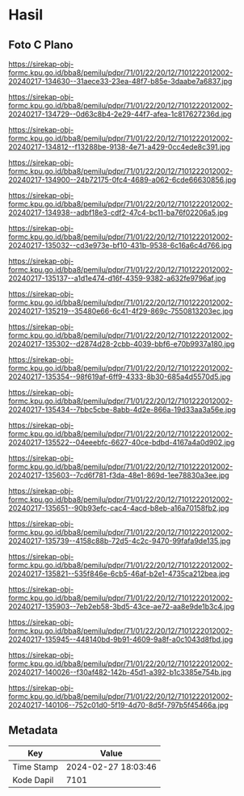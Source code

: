 # Hasil

## Foto C Plano

https://sirekap-obj-formc.kpu.go.id/bba8/pemilu/pdpr/71/01/22/20/12/7101222012002-20240217-134630--31aece33-23ea-48f7-b85e-3daabe7a6837.jpg

https://sirekap-obj-formc.kpu.go.id/bba8/pemilu/pdpr/71/01/22/20/12/7101222012002-20240217-134729--0d63c8b4-2e29-44f7-afea-1c817627236d.jpg

https://sirekap-obj-formc.kpu.go.id/bba8/pemilu/pdpr/71/01/22/20/12/7101222012002-20240217-134812--f13288be-9138-4e71-a429-0cc4ede8c391.jpg

https://sirekap-obj-formc.kpu.go.id/bba8/pemilu/pdpr/71/01/22/20/12/7101222012002-20240217-134900--24b72175-0fc4-4689-a062-6cde66630856.jpg

https://sirekap-obj-formc.kpu.go.id/bba8/pemilu/pdpr/71/01/22/20/12/7101222012002-20240217-134938--adbf18e3-cdf2-47c4-bc11-ba76f02206a5.jpg

https://sirekap-obj-formc.kpu.go.id/bba8/pemilu/pdpr/71/01/22/20/12/7101222012002-20240217-135032--cd3e973e-bf10-431b-9538-6c16a6c4d766.jpg

https://sirekap-obj-formc.kpu.go.id/bba8/pemilu/pdpr/71/01/22/20/12/7101222012002-20240217-135137--a1d1e474-d16f-4359-9382-a632fe9796af.jpg

https://sirekap-obj-formc.kpu.go.id/bba8/pemilu/pdpr/71/01/22/20/12/7101222012002-20240217-135219--35480e66-6c41-4f29-869c-7550813203ec.jpg

https://sirekap-obj-formc.kpu.go.id/bba8/pemilu/pdpr/71/01/22/20/12/7101222012002-20240217-135302--d2874d28-2cbb-4039-bbf6-e70b9937a180.jpg

https://sirekap-obj-formc.kpu.go.id/bba8/pemilu/pdpr/71/01/22/20/12/7101222012002-20240217-135354--98f619af-6ff9-4333-8b30-685a4d5570d5.jpg

https://sirekap-obj-formc.kpu.go.id/bba8/pemilu/pdpr/71/01/22/20/12/7101222012002-20240217-135434--7bbc5cbe-8abb-4d2e-866a-19d33aa3a56e.jpg

https://sirekap-obj-formc.kpu.go.id/bba8/pemilu/pdpr/71/01/22/20/12/7101222012002-20240217-135522--04eeebfc-6627-40ce-bdbd-4167a4a0d902.jpg

https://sirekap-obj-formc.kpu.go.id/bba8/pemilu/pdpr/71/01/22/20/12/7101222012002-20240217-135603--7cd6f781-f3da-48e1-869d-1ee78830a3ee.jpg

https://sirekap-obj-formc.kpu.go.id/bba8/pemilu/pdpr/71/01/22/20/12/7101222012002-20240217-135651--90b93efc-cac4-4acd-b8eb-a16a70158fb2.jpg

https://sirekap-obj-formc.kpu.go.id/bba8/pemilu/pdpr/71/01/22/20/12/7101222012002-20240217-135739--4158c88b-72d5-4c2c-9470-99fafa9de135.jpg

https://sirekap-obj-formc.kpu.go.id/bba8/pemilu/pdpr/71/01/22/20/12/7101222012002-20240217-135821--535f846e-6cb5-46af-b2e1-4735ca212bea.jpg

https://sirekap-obj-formc.kpu.go.id/bba8/pemilu/pdpr/71/01/22/20/12/7101222012002-20240217-135903--7eb2eb58-3bd5-43ce-ae72-aa8e9de1b3c4.jpg

https://sirekap-obj-formc.kpu.go.id/bba8/pemilu/pdpr/71/01/22/20/12/7101222012002-20240217-135945--448140bd-9b91-4609-9a8f-a0c1043d8fbd.jpg

https://sirekap-obj-formc.kpu.go.id/bba8/pemilu/pdpr/71/01/22/20/12/7101222012002-20240217-140026--f30af482-142b-45d1-a392-b1c3385e754b.jpg

https://sirekap-obj-formc.kpu.go.id/bba8/pemilu/pdpr/71/01/22/20/12/7101222012002-20240217-140106--752c01d0-5f19-4d70-8d5f-797b5f45466a.jpg


## Metadata

| Key        | Value               |
| ---------- | ------------------- |
| Time Stamp | 2024-02-27 18:03:46 |
| Kode Dapil | 7101                |



